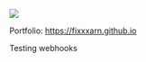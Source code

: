 [![](https://www.codewars.com/users/FixxxarN/badges/large)](https://www.codewars.com/users/FixxxarN/badges/large)

Portfolio: https://fixxxarn.github.io

Testing webhooks
